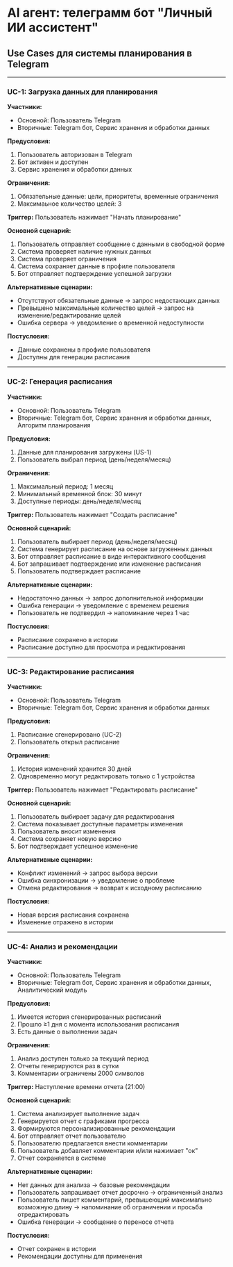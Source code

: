 # AI агент: телеграмм бот "Личный ИИ ассистент" 

## Use Cases для системы планирования в Telegram

---

### UC-1: Загрузка данных для планирования
**Участники:**  
- Основной: Пользователь Telegram  
- Вторичные: Telegram бот, Сервис хранения и обработки данных  

**Предусловия:**  
1. Пользователь авторизован в Telegram  
2. Бот активен и доступен  
3. Сервис хранения и обработки данных  

**Ограничения:**  
1. Обязательные данные: цели, приоритеты, временные ограничения
2. Максимаьное количество целей: 3

**Триггер:** Пользователь нажимает "Начать планирование"

**Основной сценарий:**  
1. Пользователь отправляет сообщение с данными в свободной форме 
2. Система проверяет наличие нужных данных
3. Система проверяет ограничения
4. Система сохраняет данные в профиле пользователя  
5. Бот отправляет подтверждение успешной загрузки  

**Альтернативные сценарии:**  
- Отсутствуют обязательные данные → запрос недостающих данных
- Превышено максимальные количество целей → запрос на изменение/редактирование целей
- Ошибка сервера → уведомление о временной недоступности  

**Постусловия:**  
- Данные сохранены в профиле пользователя  
- Доступны для генерации расписания  

---

### UC-2: Генерация расписания 
**Участники:**  
- Основной: Пользователь Telegram  
- Вторичные: Telegram бот, Сервис хранения и обработки данных, Алгоритм планирования 

**Предусловия:**  
1. Данные для планирования загружены (US-1)  
2. Пользователь выбрал период (день/неделя/месяц)  

**Ограничения:**  
1. Максимальный период: 1 месяц
2. Минимальный временной блок: 30 минут
3. Доступные периоды: день/неделя/месяц

**Триггер:** Пользователь нажимает "Создать расписание"

**Основной сценарий:**  
1. Пользователь выбирает период (день/неделя/месяц)
2. Система генерирует расписание на основе загруженных данных
3. Бот отправляет расписание в виде интерактивного сообщения
4. Бот запрашивает подтверждение или изменение расписания
4. Пользователь подтверждает расписание

**Альтернативные сценарии:**  
- Недостаточно данных → запрос дополнительной информации
- Ошибка генерации → уведомление с временем решения
- Пользователь не подтвердил → напоминание через 1 час

**Постусловия:**  
- Расписание сохранено в истории
- Расписание доступно для просмотра и редактирования

---

### UC-3: Редактирование расписания 
**Участники:**  
- Основной: Пользователь Telegram  
- Вторичные: Telegram бот, Сервис хранения и обработки данных

**Предусловия:**  
1. Расписание сгенерировано (UC-2)  
2. Пользователь открыл расписание  

**Ограничения:**  
1. История изменений хранится 30 дней  
2. Одновременно могут редактировать только с 1 устройства  

**Триггер:** Пользователь нажимает "Редактировать расписание"  

**Основной сценарий:**  
1. Пользователь выбирает задачу для редактирования  
2. Система показывает доступные параметры изменения  
3. Пользователь вносит изменения
4. Система сохраняет новую версию  
5. Бот подтверждает успешное изменение  

**Альтернативные сценарии:**  
- Конфликт изменений → запрос выбора версии  
- Ошибка синхронизации → уведомление о проблеме  
- Отмена редактирования → возврат к исходному расписанию  

**Постусловия:**  
- Новая версия расписания сохранена  
- Изменение отражено в истории  

---

### UC-4: Анализ и рекомендации 
**Участники:**  
- Основной: Пользователь Telegram  
- Вторичные: Telegram бот, Сервис хранения и обработки данных, Аналитический модуль  

**Предусловия:**  
1. Имеется история сгенерированных расписаний
2. Прошло ≥1 дня с момента использования расписания  
3. Есть данные о выполнении задач  

**Ограничения:**  
1. Анализ доступен только за текущий период
2. Отчеты генерируются раз в сутки
3. Комментарии ограничены 2000 символов

**Триггер:** Наступление времени отчета (21:00)  

**Основной сценарий:**  
1. Система анализирует выполнение задач  
2. Генерируется отчет с графиками прогресса  
3. Формируются персонализированные рекомендации 
4. Бот отправляет отчет пользователю
5. Пользователю предлагается внести комментарии
6. Пользователь добавляет комментарии и/или нажимает "ок"
7. Отчет сохраняется в системе


**Альтернативные сценарии:**  
- Нет данных для анализа → базовые рекомендации  
- Пользователь запрашивает отчет досрочно → ограниченный анализ  
- Пользователь пишет комментарий, превышеющий максимально возможную длину → напоминание об ограничении и просьба отредактировать
- Ошибка генерации → сообщение о переносе отчета  

**Постусловия:**  
- Отчет сохранен в истории  
- Рекомендации доступны для применения  